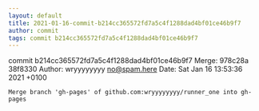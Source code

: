 ```yaml
---
layout: default
title: 2021-01-16-commit-b214cc365572fd7a5c4f1288dad4bf01ce46b9f7
author: commit
tags: commit b214cc365572fd7a5c4f1288dad4bf01ce46b9f7
---
```


commit b214cc365572fd7a5c4f1288dad4bf01ce46b9f7
Merge: 978c28a 38f8330
Author: wryyyyyyyy <no@spam.here>
Date:   Sat Jan 16 13:53:36 2021 +0100

    Merge branch 'gh-pages' of github.com:wryyyyyyyy/runner_one into gh-pages
